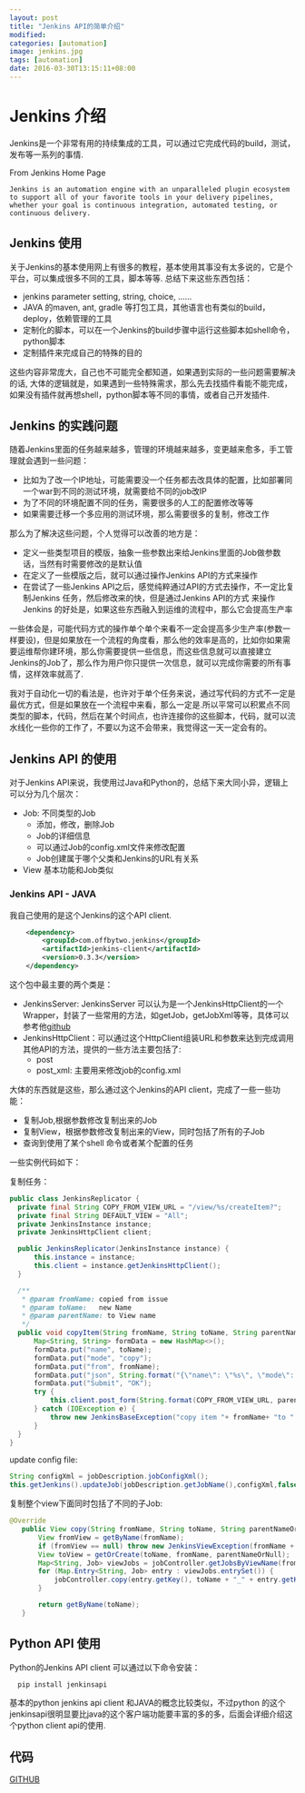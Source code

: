 ```yaml
---
layout: post
title: "Jenkins API的简单介绍"
modified:
categories: [automation]
image: jenkins.jpg
tags: [automation]
date: 2016-03-30T13:15:11+08:00
---
```


# Jenkins 介绍

Jenkins是一个非常有用的持续集成的工具，可以通过它完成代码的build，测试，发布等一系列的事情.

From Jenkins Home Page

```
Jenkins is an automation engine with an unparalleled plugin ecosystem to support all of your favorite tools in your delivery pipelines, whether your goal is continuous integration, automated testing, or continuous delivery.
```


## Jenkins 使用

关于Jenkins的基本使用网上有很多的教程，基本使用其事没有太多说的，它是个平台，可以集成很多不同的工具，脚本等等.
总结下来这些东西包括：

- jenkins parameter setting, string, choice, ......
- JAVA 的maven, ant, gradle 等打包工具，其他语言也有类似的build，deploy，依赖管理的工具
- 定制化的脚本，可以在一个Jenkins的build步骤中运行这些脚本如shell命令，python脚本
- 定制插件来完成自己的特殊的目的

这些内容非常庞大，自己也不可能完全都知道，如果遇到实际的一些问题需要解决的话,
大体的逻辑就是，如果遇到一些特殊需求，那么先去找插件看能不能完成，如果没有插件就再想shell，python脚本等不同的事情，或者自己开发插件.

## Jenkins 的实践问题

随着Jenkins里面的任务越来越多，管理的环境越来越多，变更越来愈多，手工管理就会遇到一些问题：

- 比如为了改一个IP地址，可能需要没一个任务都去改具体的配置，比如部署同一个war到不同的测试环境，就需要给不同的job改IP
- 为了不同的环境配置不同的任务，需要很多的人工的配置修改等等
- 如果需要迁移一个多应用的测试环境，那么需要很多的复制，修改工作

那么为了解决这些问题，个人觉得可以改善的地方是：
- 定义一些类型项目的模版，抽象一些参数出来给Jenkins里面的Job做参数话，当然有时需要修改的是默认值
- 在定义了一些模版之后，就可以通过操作Jenkins API的方式来操作
- 在尝试了一些Jenkins API之后，感觉纯粹通过API的方式去操作，不一定比复制Jenkins 任务，然后修改来的快，但是通过Jenkins API的方式
  来操作Jenkins 的好处是，如果这些东西融入到运维的流程中，那么它会提高生产率

一些体会是，可能代码方式的操作单个单个来看不一定会提高多少生产率(参数一样要设)，但是如果放在一个流程的角度看，那么他的效率是高的，比如你如果需要运维帮你建环境，那么你需要提供一些信息，而这些信息就可以直接建立Jenkins的Job了，那么作为用户你只提供一次信息，就可以完成你需要的所有事情，这样效率就高了.

我对于自动化一切的看法是，也许对于单个任务来说，通过写代码的方式不一定是最优方式，但是如果放在一个流程中来看，那么一定是.所以平常可以积累点不同类型的脚本，代码，然后在某个时间点，也许连接你的这些脚本，代码，就可以流水线化一些你的工作了，不要以为这不会带来，我觉得这一天一定会有的。

## Jenkins API 的使用

对于Jenkins API来说，我使用过Java和Python的，总结下来大同小异，逻辑上可以分为几个层次：

- Job: 不同类型的Job
  * 添加，修改，删除Job
  * Job的详细信息
  * 可以通过Job的config.xml文件来修改配置
  * Job创建属于哪个父类和Jenkins的URL有关系
- View
  基本功能和Job类似

### Jenkins API - JAVA

我自己使用的是这个Jenkins的这个API client.

```xml
    <dependency>
        <groupId>com.offbytwo.jenkins</groupId>
        <artifactId>jenkins-client</artifactId>
        <version>0.3.3</version>
    </dependency>
```

 这个包中最主要的两个类是：

- JenkinsServer: JenkinsServer 可以认为是一个JenkinsHttpClient的一个Wrapper，封装了一些常用的方法，如getJob，getJobXml等等，具体可以参考他[github](https://github.com/RisingOak/jenkins-client)
- JenkinsHttpClient：可以通过这个HttpClient组装URL和参数来达到完成调用其他API的方法，提供的一些方法主要包括了:
  - post
  - post_xml: 主要用来修改job的config.xml

大体的东西就是这些，那么通过这个Jenkins的API client，完成了一些一些功能：

- 复制Job,根据参数修改复制出来的Job
- 复制View，根据参数修改复制出来的View，同时包括了所有的子Job
- 查询到使用了某个shell 命令或者某个配置的任务

一些实例代码如下：

复制任务：

```java
public class JenkinsReplicator {
  private final String COPY_FROM_VIEW_URL = "/view/%s/createItem?";
  private final String DEFAULT_VIEW = "All";
  private JenkinsInstance instance;
  private JenkinsHttpClient client;

  public JenkinsReplicator(JenkinsInstance instance) {
      this.instance = instance;
      this.client = instance.getJenkinsHttpClient();
  }

  /**
   * @param fromName: copied from issue
   * @param toName:   new Name
   * @param parentName: to View name
   */
  public void copyItem(String fromName, String toName, String parentName) {
      Map<String, String> formData = new HashMap<>();
      formData.put("name", toName);
      formData.put("mode", "copy");
      formData.put("from", fromName);
      formData.put("json", String.format("{\"name\": \"%s\", \"mode\": \"copy\", \"from\": \"%s\"}", toName, fromName));
      formData.put("Submit", "OK");
      try {
          this.client.post_form(String.format(COPY_FROM_VIEW_URL, parentName), formData, false);
      } catch (IOException e) {
          throw new JenkinsBaseException("copy item "+ fromName+ "to " + toName+" in view " + parentName + " failed", e);
      }
  }
}
```

update config file:

```java
String configXml = jobDescription.jobConfigXml();
this.getJenkins().updateJob(jobDescription.getJobName(),configXml,false);
```

复制整个view下面同时包括了不同的子Job:

```java
@Override
   public View copy(String fromName, String toName, String parentNameOrNull) {
       View fromView = getByName(fromName);
       if (fromView == null) throw new JenkinsViewException(fromName + "view is not found,can't copy from it!");
       View toView = getOrCreate(toName, fromName, parentNameOrNull);
       Map<String, Job> viewJobs = jobController.getJobsByViewName(fromName);
       for (Map.Entry<String, Job> entry : viewJobs.entrySet()) {
           jobController.copy(entry.getKey(), toName + "_" + entry.getKey(), toView.getName());
       }

       return getByName(toName);
   }

```

## Python API 使用

Python的Jenkins API client 可以通过以下命令安装：

```sh
  pip install jenkinsapi
```

基本的python jenkins api client 和JAVA的概念比较类似，不过python 的这个jenkinsapi很明显要比java的这个客户端功能要丰富的多的多，后面会详细介绍这个python client api的使用.

## 代码

[GITHUB](https://github.com/testless/jenkins-controller.git)
